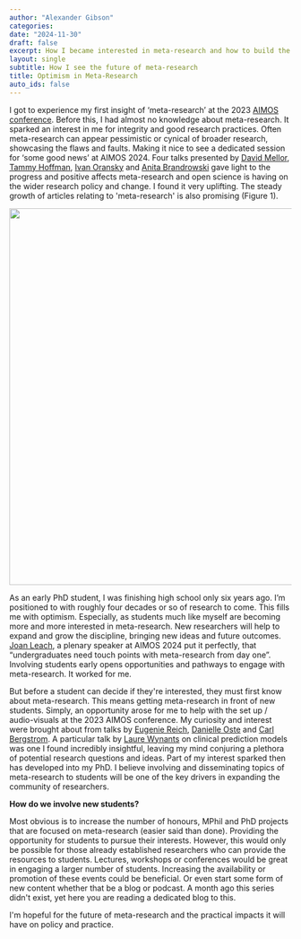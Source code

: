 ```yaml
---
author: "Alexander Gibson"
categories:
date: "2024-11-30"
draft: false
excerpt: How I became interested in meta-research and how to build the community by engaging students.
layout: single
subtitle: How I see the future of meta-research
title: Optimism in Meta-Research
auto_ids: false
---
```

I got to experience my first insight of ‘meta-research’ at the 2023 [AIMOS conference](https://aimos.community/). Before this, I had almost no knowledge about meta-research. It sparked an interest in me for integrity and good research practices. Often meta-research can appear pessimistic or cynical of broader research, showcasing the flaws and faults. Making it nice to see a dedicated session for ‘some good news’ at AIMOS 2024. Four talks presented by [David Mellor](https://www.cos.io/team/david-mellor), [Tammy Hoffman](https://bond.edu.au/profile/tammy-hoffmann), [Ivan Oransky](https://retractionwatch.com/meet-the-retraction-watch-staff/about/) and [Anita Brandrowski](https://profiles.ucsd.edu/anita.bandrowski) gave light to the progress and positive affects meta-research and open science is having on the wider research policy and change. I found it very uplifting. The steady growth of articles relating to 'meta-research' is also promising (Figure 1).



<img src="{{< blogdown/postref >}}index_files/figure-html/unnamed-chunk-2-1.png" width="672" />

As an early PhD student, I was finishing high school only six years ago. I’m positioned to with roughly four decades or so of research to come. This fills me with optimism. Especially, as students much like myself are becoming more and more interested in meta-research. New researchers will help to expand and grow the discipline, bringing new ideas and future outcomes. [Joan Leach](https://cpas.anu.edu.au/people/professor-joan-leach), a plenary speaker at AIMOS 2024 put it perfectly, that “undergraduates need touch points with meta-research from day one”. Involving students early opens opportunities and pathways to engage with meta-research. It worked for me. 


But before a student can decide if they're interested, they must first know about meta-research. This means getting meta-research in front of new students. Simply, an opportunity arose for me to help with the set up / audio-visuals at the 2023 AIMOS conference. My curiosity and interest were brought about from talks by [Eugenie Reich](https://eugeniereichlaw.com/), [Danielle Oste](https://www.linkedin.com/in/danielle-oste-35194729b/?originalSubdomain=au) and [Carl Bergstrom](https://ctbergstrom.com/index.html). A particular talk by [Laure Wynants](https://www.maastrichtuniversity.nl/l-wynants) on clinical prediction models was one I found incredibly insightful, leaving my mind conjuring a plethora of potential research questions and ideas. Part of my interest sparked then has developed into my PhD. I believe involving and disseminating topics of meta-research to students will be one of the key drivers in expanding the community of researchers. 

**How do we involve new students?**

Most obvious is to increase the number of honours, MPhil and PhD projects that are focused on meta-research (easier said than done). Providing the opportunity for students to pursue their interests. However, this would only be possible for those already established researchers who can provide the resources to students. Lectures, workshops or conferences would be great in engaging a larger number of students. Increasing the availability or promotion of these events could be beneficial. Or even start some form of new content whether that be a blog or podcast. A month ago this series didn't exist, yet here you are reading a dedicated blog to this. 

I'm hopeful for the future of meta-research and the practical impacts it will have on policy and practice.
